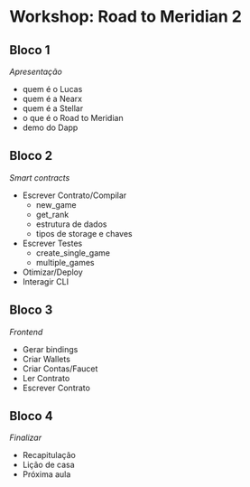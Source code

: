 # **Workshop: Road to Meridian 2**

## Bloco 1

_Apresentação_

- quem é o Lucas
- quem é a Nearx
- quem é a Stellar
- o que é o Road to Meridian
- demo do Dapp

## Bloco 2

_Smart contracts_

- Escrever Contrato/Compilar
  - new_game
  - get_rank
  - estrutura de dados
  - tipos de storage e chaves
- Escrever Testes
  - create_single_game
  - multiple_games
- Otimizar/Deploy
- Interagir CLI


## Bloco 3

_Frontend_

- Gerar bindings
- Criar Wallets
- Criar Contas/Faucet
- Ler Contrato
- Escrever Contrato

## Bloco 4

_Finalizar_

- Recapitulação
- Lição de casa
- Próxima aula
